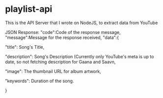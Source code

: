 # playlist-api
This is the API Server that I wrote on NodeJS, to extract data from YouTube

JSON Response:
"code":Code of the response message,
"message":Message for the response received,
"data":{

"title": Song's Title,

"description": Song's Description (Currently only YouTube's meta is up to date, so not fetching description for Gaana and Saavn,

"image": The thumbnail URL for album artwork,

"keywords": Duration of the song.



}



